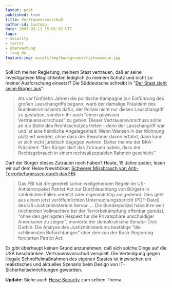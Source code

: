 ```yaml
---
layout: post
published: true
title: Vertrauensvorschuß
author-id: isotopp
date: 2007-03-11 15:01:32 UTC
tags:
- security
- terror
- überwachung
- lang_de
feature-img: assets/img/background/rijksmuseum.jpg
---
```

Soll ich meiner Regierung, meinem Staat vertrauen, daß er seine
investigativen Möglichkeiten lediglich zu meinem Schutz und nicht zu meiner
Ausforschung einsetzt? Die Süddeutsche schreibt in 
"[Der Staat zieht seine Bürger aus](http://www.sueddeutsche.de/deutschland/artikel/401/102299/)": 

> Als vor fünfzehn Jahren die politische Kampagne zur Einführung des großen
> Lauschangriffs begann, warb der damalige Präsident des Bundeskriminalamts
> dafür, der Polizei nicht nur diesen Lauschangriff zu gestatten, sondern
> ihr auch "einen gewissen Vertrauensvorschuss" zu geben. Dieser
> Vertrauensvorschuss sollte an die Stelle des Rechtsschutzes treten - denn
> der Lauschangriff war und ist eine heimliche Angelegenheit: Wenn Wanzen in
> der Wohnung platziert werden, ohne dass der Bewohner davon erfährt, dann
> kann er sich nicht juristisch dagegen wehren. Daher meinte der
> BKA-Präsident: "Der Bürger darf das Zutrauen haben, dass der
> Rechtsgebrauch in einem rechtsakzeptablen Rahmen geschieht."

Darf der Bürger dieses Zutrauen noch haben? Heute, 15 Jahre später, lesen
wir auf dem Heise Newsticker:
[Schwerer Missbrauch von Anti-Terrorbefugnissen durch das FBI](http://www.heise.de/newsticker/meldung/86526): 

> Das FBI hat die generell schon weitgehenden Regeln im US-Antiterrorpaket
> Patriot Act zur Durchleuchtung von Bürgern in zahlreichen Fällen verletzt
> oder eigenmächtig ausgedehnt. Dies geht aus einem jetzt veröffentlichten
> Untersuchungsbericht (PDF-Datei) des US-Justizministerium hervor. ... Die
> Bundespolizei habe ihre weit reichenden Vollmachten bei der
> Terrorbekämpfung offenbar genutzt, "ohne den geringsten Respekt für die
> Privatsphäre unschuldiger Amerikaner zu zeigen", monierte der
> demokratische Senator Dick Durbin. Die Analyse des Justizministeriums
> bestätige "die schlimmsten Befürchtungen" über den von der Bush-Regierung
> forcierten Patriot Act.

Es gibt überhaupt keinen Grund anzunehmen, daß sich solche Dinge auf die USA
beschränken. Vertrauensvorschuß verspielt. Die Verteidgung gegen illegale
Schnüffelmaßnahmen des eigenen Staates ist inzwischen ein realistisches und
aktuelles Szenario beim Design von IT-Sicherheitseinrichtungen geworden.

**Update:** Siehe auch 
[Heise Security](http://www.heise.de/security/artikel/86415/0) zum selben Thema.
